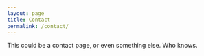 ```yaml
---
layout: page
title: Contact
permalink: /contact/
---
```


This could be a contact page, or even something else. Who knows.
